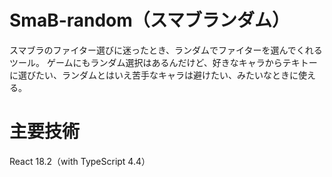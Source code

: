# SmaB-random（スマブランダム）

スマブラのファイター選びに迷ったとき、ランダムでファイターを選んでくれるツール。
ゲームにもランダム選択はあるんだけど、好きなキャラからテキトーに選びたい、ランダムとはいえ苦手なキャラは避けたい、みたいなときに使える。

# 主要技術

React 18.2（with TypeScript 4.4）
